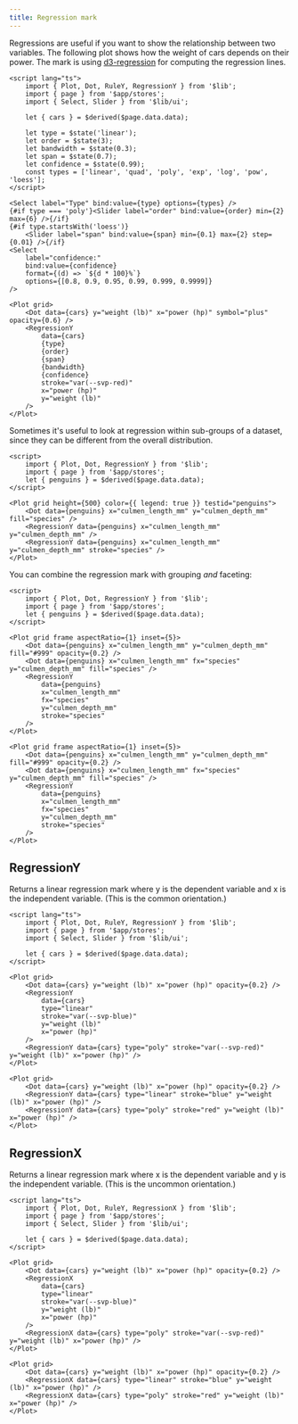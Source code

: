 ```yaml
---
title: Regression mark
---
```


Regressions are useful if you want to show the relationship between two variables. The following plot shows how the weight of cars depends on their power. The mark is using [d3-regression](https://github.com/harrystevens/d3-regression) for computing the regression lines.

```svelte live
<script lang="ts">
    import { Plot, Dot, RuleY, RegressionY } from '$lib';
    import { page } from '$app/stores';
    import { Select, Slider } from '$lib/ui';

    let { cars } = $derived($page.data.data);

    let type = $state('linear');
    let order = $state(3);
    let bandwidth = $state(0.3);
    let span = $state(0.7);
    let confidence = $state(0.99);
    const types = ['linear', 'quad', 'poly', 'exp', 'log', 'pow', 'loess'];
</script>

<Select label="Type" bind:value={type} options={types} />
{#if type === 'poly'}<Slider label="order" bind:value={order} min={2} max={6} />{/if}
{#if type.startsWith('loess')}
    <Slider label="span" bind:value={span} min={0.1} max={2} step={0.01} />{/if}
<Select
    label="confidence:"
    bind:value={confidence}
    format={(d) => `${d * 100}%`}
    options={[0.8, 0.9, 0.95, 0.99, 0.999, 0.9999]}
/>

<Plot grid>
    <Dot data={cars} y="weight (lb)" x="power (hp)" symbol="plus" opacity={0.6} />
    <RegressionY
        data={cars}
        {type}
        {order}
        {span}
        {bandwidth}
        {confidence}
        stroke="var(--svp-red)"
        x="power (hp)"
        y="weight (lb)"
    />
</Plot>
```

Sometimes it's useful to look at regression within sub-groups of a dataset, since they can be different from the overall distribution.

```svelte live
<script>
    import { Plot, Dot, RegressionY } from '$lib';
    import { page } from '$app/stores';
    let { penguins } = $derived($page.data.data);
</script>

<Plot grid height={500} color={{ legend: true }} testid="penguins">
    <Dot data={penguins} x="culmen_length_mm" y="culmen_depth_mm" fill="species" />
    <RegressionY data={penguins} x="culmen_length_mm" y="culmen_depth_mm" />
    <RegressionY data={penguins} x="culmen_length_mm" y="culmen_depth_mm" stroke="species" />
</Plot>
```

You can combine the regression mark with grouping _and_ faceting:

```svelte live
<script>
    import { Plot, Dot, RegressionY } from '$lib';
    import { page } from '$app/stores';
    let { penguins } = $derived($page.data.data);
</script>

<Plot grid frame aspectRatio={1} inset={5}>
    <Dot data={penguins} x="culmen_length_mm" y="culmen_depth_mm" fill="#999" opacity={0.2} />
    <Dot data={penguins} x="culmen_length_mm" fx="species" y="culmen_depth_mm" fill="species" />
    <RegressionY
        data={penguins}
        x="culmen_length_mm"
        fx="species"
        y="culmen_depth_mm"
        stroke="species"
    />
</Plot>
```

```svelte
<Plot grid frame aspectRatio={1} inset={5}>
    <Dot data={penguins} x="culmen_length_mm" y="culmen_depth_mm" fill="#999" opacity={0.2} />
    <Dot data={penguins} x="culmen_length_mm" fx="species" y="culmen_depth_mm" fill="species" />
    <RegressionY
        data={penguins}
        x="culmen_length_mm"
        fx="species"
        y="culmen_depth_mm"
        stroke="species"
    />
</Plot>
```

## RegressionY

Returns a linear regression mark where y is the dependent variable and x is the independent variable. (This is the common orientation.)

```svelte live
<script lang="ts">
    import { Plot, Dot, RuleY, RegressionY } from '$lib';
    import { page } from '$app/stores';
    import { Select, Slider } from '$lib/ui';

    let { cars } = $derived($page.data.data);
</script>

<Plot grid>
    <Dot data={cars} y="weight (lb)" x="power (hp)" opacity={0.2} />
    <RegressionY
        data={cars}
        type="linear"
        stroke="var(--svp-blue)"
        y="weight (lb)"
        x="power (hp)"
    />
    <RegressionY data={cars} type="poly" stroke="var(--svp-red)" y="weight (lb)" x="power (hp)" />
</Plot>
```

```svelte
<Plot grid>
    <Dot data={cars} y="weight (lb)" x="power (hp)" opacity={0.2} />
    <RegressionY data={cars} type="linear" stroke="blue" y="weight (lb)" x="power (hp)" />
    <RegressionY data={cars} type="poly" stroke="red" y="weight (lb)" x="power (hp)" />
</Plot>
```

## RegressionX

Returns a linear regression mark where x is the dependent variable and y is the independent variable. (This is the uncommon orientation.)

```svelte live
<script lang="ts">
    import { Plot, Dot, RuleY, RegressionX } from '$lib';
    import { page } from '$app/stores';
    import { Select, Slider } from '$lib/ui';

    let { cars } = $derived($page.data.data);
</script>

<Plot grid>
    <Dot data={cars} y="weight (lb)" x="power (hp)" opacity={0.2} />
    <RegressionX
        data={cars}
        type="linear"
        stroke="var(--svp-blue)"
        y="weight (lb)"
        x="power (hp)"
    />
    <RegressionX data={cars} type="poly" stroke="var(--svp-red)" y="weight (lb)" x="power (hp)" />
</Plot>
```

```svelte
<Plot grid>
    <Dot data={cars} y="weight (lb)" x="power (hp)" opacity={0.2} />
    <RegressionX data={cars} type="linear" stroke="blue" y="weight (lb)" x="power (hp)" />
    <RegressionX data={cars} type="poly" stroke="red" y="weight (lb)" x="power (hp)" />
</Plot>
```

